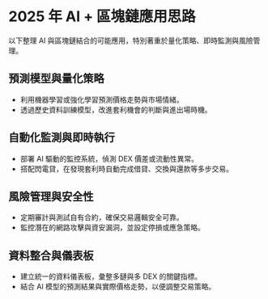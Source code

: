 # 2025 年 AI + 區塊鏈應用思路

以下整理 AI 與區塊鏈結合的可能應用，特別著重於量化策略、即時監測與風險管理。

## 預測模型與量化策略
- 利用機器學習或強化學習預測價格走勢與市場情緒。
- 透過歷史資料訓練模型，改進套利機會的判斷與進出場時機。

## 自動化監測與即時執行
- 部署 AI 驅動的監控系統，偵測 DEX 價差或流動性異常。
- 搭配閃電貸，在發現套利時自動完成借貸、交換與還款等多步交易。

## 風險管理與安全性
- 定期審計與測試自有合約，確保交易邏輯安全可靠。
- 監控潛在的網路攻擊與資安漏洞，並設定停損或應急策略。

## 資料整合與儀表板
- 建立統一的資料儀表板，彙整多鏈與多 DEX 的關鍵指標。
- 結合 AI 模型的預測結果與實際價格走勢，以便調整交易策略。

